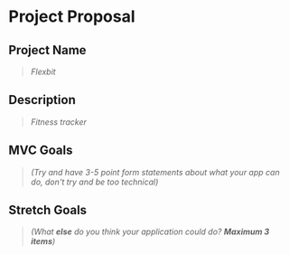 # Project Proposal

## Project Name

> _Flexbit_

## Description

> _Fitness tracker_

## MVC Goals

> _(Try and have 3-5 point form statements about what your app can do, don't try and be too technical)_

## Stretch Goals

> _(What **else** do you think your application could do? **Maximum 3 items**)_
